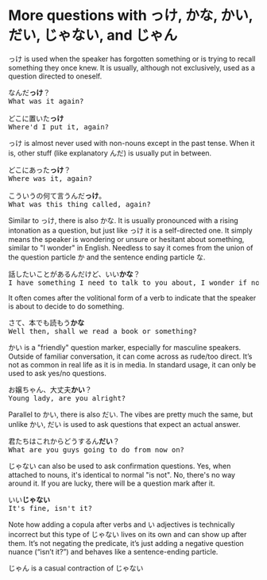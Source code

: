 # More questions with っけ, かな, かい, だい, じゃない, and じゃん

っけ is used when the speaker has forgotten something or is trying to recall something they once knew. It is usually, although not exclusively, used as a question directed to oneself.

<pre>
なんだ<b>っけ</b>？
What was it again?

どこに置いた<b>っけ</b>
Where'd I put it, again?
</pre>

っけ is almost never used with non-nouns except in the past tense. When it is, other stuff (like explanatory んだ) is usually put in between.

<pre>
どこにあった<b>っけ</b>？
Where was it, again?

こういうの何て言うんだ<b>っけ</b>。
What was this thing called, again?
</pre>

Similar to っけ, there is also かな. It is usually pronounced with a rising intonation as a question, but just like っけ it is a self-directed one. It simply means the speaker is wondering or unsure or hesitant about something, similar to "I wonder" in English. Needless to say it comes from the union of the question particle か and the sentence ending particle な.

<pre>
話したいことがあるんだけど、いい<b>かな</b>？
I have something I need to talk to you about, I wonder if now is okay? 
</pre>

It often comes after the volitional form of a verb to indicate that the speaker is about to decide to do something.

<pre>
さて、本でも読もう<b>かな</b>
Well then, shall we read a book or something?
</pre>

かい is a "friendly" question marker, especially for masculine speakers. Outside of familiar conversation, it can come across as rude/too direct. It’s not as common in real life as it is in media. In standard usage, it can only be used to ask yes/no questions.

<pre>
お嬢ちゃん、大丈夫<b>かい</b>？
Young lady, are you alright?
</pre>

Parallel to かい, there is also だい. The vibes are pretty much the same, but unlike かい, だい is used to ask questions that expect an actual answer.

<pre>
君たちはこれからどうするん<b>だい</b>？
What are you guys going to do from now on?
</pre>

じゃない can also be used to ask confirmation questions. Yes, when attached to nouns, it's identical to normal "is not". No, there's no way around it. If you are lucky, there will be a question mark after it.

<pre>
いい<b>じゃない</b>
It's fine, isn't it?
</pre>

Note how adding a copula after verbs and い adjectives is technically incorrect but this type of じゃない lives on its own and can show up after them. It’s not negating the predicate, it’s just adding a negative question nuance (“isn’t it?”) and behaves like a sentence-ending particle.

じゃん is a casual contraction of じゃない